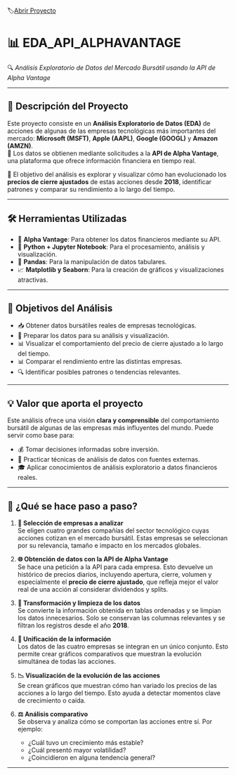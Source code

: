 🏷️[Abrir Proyecto](https://github.com/JorgeRivero1/EDA_API_ALPHAVANTAGE/blob/main/EDA_API_ALPHAVANTAGE.ipynb)
# 📊 EDA_API_ALPHAVANTAGE

🔍 _Análisis Exploratorio de Datos del Mercado Bursátil usando la API de Alpha Vantage_

---

## 🧠 Descripción del Proyecto

Este proyecto consiste en un **Análisis Exploratorio de Datos (EDA)** de acciones de algunas de las empresas tecnológicas más importantes del mercado: **Microsoft (MSFT)**, **Apple (AAPL)**, **Google (GOOGL)** y **Amazon (AMZN)**.  
📡 Los datos se obtienen mediante solicitudes a la **API de Alpha Vantage**, una plataforma que ofrece información financiera en tiempo real.

🎯 El objetivo del análisis es explorar y visualizar cómo han evolucionado los **precios de cierre ajustados** de estas acciones desde **2018**, identificar patrones y comparar su rendimiento a lo largo del tiempo.

---

## 🛠️ Herramientas Utilizadas

- 🔑 **Alpha Vantage**: Para obtener los datos financieros mediante su API.  
- 🐍 **Python + Jupyter Notebook**: Para el procesamiento, análisis y visualización.  
- 🧮 **Pandas**: Para la manipulación de datos tabulares.  
- 📈 **Matplotlib y Seaborn**: Para la creación de gráficos y visualizaciones atractivas.  

---

## 🎯 Objetivos del Análisis

- 📥 Obtener datos bursátiles reales de empresas tecnológicas.  
- 🧹 Preparar los datos para su análisis y visualización.  
- 📊 Visualizar el comportamiento del precio de cierre ajustado a lo largo del tiempo.  
- 📊 Comparar el rendimiento entre las distintas empresas.  
- 🔍 Identificar posibles patrones o tendencias relevantes.  

---

## 💡 Valor que aporta el proyecto

Este análisis ofrece una visión **clara y comprensible** del comportamiento bursátil de algunas de las empresas más influyentes del mundo. Puede servir como base para:

- 💰 Tomar decisiones informadas sobre inversión.  
- 🧪 Practicar técnicas de análisis de datos con fuentes externas.  
- 🎓 Aplicar conocimientos de análisis exploratorio a datos financieros reales.  

---

## 🔎 ¿Qué se hace paso a paso?

1. **📌 Selección de empresas a analizar**  
   Se eligen cuatro grandes compañías del sector tecnológico cuyas acciones cotizan en el mercado bursátil. Estas empresas se seleccionan por su relevancia, tamaño e impacto en los mercados globales.

2. **🌐 Obtención de datos con la API de Alpha Vantage**  
   Se hace una petición a la API para cada empresa. Esto devuelve un histórico de precios diarios, incluyendo apertura, cierre, volumen y especialmente el **precio de cierre ajustado**, que refleja mejor el valor real de una acción al considerar dividendos y splits.

3. **🧼 Transformación y limpieza de los datos**  
   Se convierte la información obtenida en tablas ordenadas y se limpian los datos innecesarios. Solo se conservan las columnas relevantes y se filtran los registros desde el año **2018**.

4. **🔗 Unificación de la información**  
   Los datos de las cuatro empresas se integran en un único conjunto. Esto permite crear gráficos comparativos que muestran la evolución simultánea de todas las acciones.

5. **📉 Visualización de la evolución de las acciones**  
   Se crean gráficos que muestran cómo han variado los precios de las acciones a lo largo del tiempo. Esto ayuda a detectar momentos clave de crecimiento o caída.

6. **⚖️ Análisis comparativo**  
   Se observa y analiza cómo se comportan las acciones entre sí. Por ejemplo:

   - ¿Cuál tuvo un crecimiento más estable?  
   - ¿Cuál presentó mayor volatilidad?  
   - ¿Coincidieron en alguna tendencia general?

---
